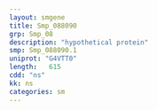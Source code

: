 ```yaml
---
layout: smgene
title: Smp_088090
grp: Smp_08
description: "hypothetical protein"
smp: Smp_088090.1
uniprot: "G4VTT0"
length:   615
cdd: "ns"
kk: ns
categories: sm
---
```

